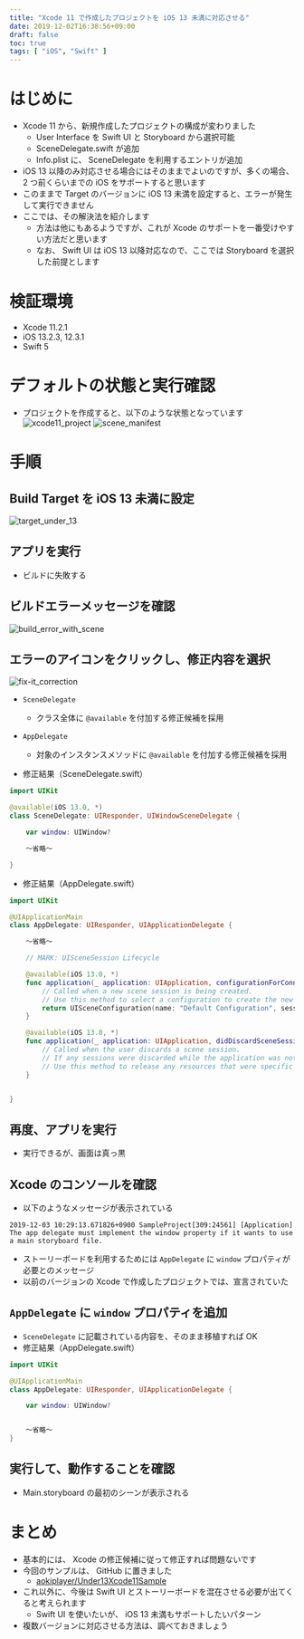 ```yaml
---
title: "Xcode 11 で作成したプロジェクトを iOS 13 未満に対応させる"
date: 2019-12-02T16:38:56+09:00
draft: false
toc: true
tags: [ "iOS", "Swift" ]
---
```


# はじめに
- Xcode 11 から、新規作成したプロジェクトの構成が変わりました
    - User Interface を Swift UI と Storyboard から選択可能
    - SceneDelegate.swift が追加
    - Info.plist に、 SceneDelegate を利用するエントリが追加
- iOS 13 以降のみ対応させる場合にはそのままでよいのですが、多くの場合、 2 つ前くらいまでの iOS をサポートすると思います
- このままで Target のバージョンに iOS 13 未満を設定すると、エラーが発生して実行できません
- ここでは、その解決法を紹介します
    - 方法は他にもあるようですが、これが Xcode のサポートを一番受けやすい方法だと思います
    - なお、 Swift UI は iOS 13 以降対応なので、ここでは Storyboard を選択した前提とします

# 検証環境
- Xcode 11.2.1
- iOS 13.2.3, 12.3.1
- Swift 5

# デフォルトの状態と実行確認
- プロジェクトを作成すると、以下のような状態となっています
    ![xcode11_project](/images/adopt-under-xcode11/xcode11_project.png)
    ![scene_manifest](/images/adopt-under-xcode11/scene_manifest.png)

# 手順
## Build Target を iOS 13 未満に設定
![target_under_13](/images/adopt-under-xcode11/target_under_13.png)

## アプリを実行
- ビルドに失敗する

## ビルドエラーメッセージを確認
![build_error_with_scene](/images/adopt-under-xcode11/build_error_with_scene.png)

## エラーのアイコンをクリックし、修正内容を選択
![fix-it_correction](/images/adopt-under-xcode11/fix-it_correction.png)

- `SceneDelegate`
    - クラス全体に `@available` を付加する修正候補を採用
- `AppDelegate`
    - 対象のインスタンスメソッドに `@available` を付加する修正候補を採用
    
- 修正結果（SceneDelegate.swift）

```swift
import UIKit

@available(iOS 13.0, *)
class SceneDelegate: UIResponder, UIWindowSceneDelegate {

    var window: UIWindow?

    〜省略〜

}
```

- 修正結果（AppDelegate.swift）

```swift
import UIKit

@UIApplicationMain
class AppDelegate: UIResponder, UIApplicationDelegate {

    〜省略〜

    // MARK: UISceneSession Lifecycle

    @available(iOS 13.0, *)
    func application(_ application: UIApplication, configurationForConnecting connectingSceneSession: UISceneSession, options: UIScene.ConnectionOptions) -> UISceneConfiguration {
        // Called when a new scene session is being created.
        // Use this method to select a configuration to create the new scene with.
        return UISceneConfiguration(name: "Default Configuration", sessionRole: connectingSceneSession.role)
    }

    @available(iOS 13.0, *)
    func application(_ application: UIApplication, didDiscardSceneSessions sceneSessions: Set<UISceneSession>) {
        // Called when the user discards a scene session.
        // If any sessions were discarded while the application was not running, this will be called shortly after application:didFinishLaunchingWithOptions.
        // Use this method to release any resources that were specific to the discarded scenes, as they will not return.
    }


}

```

## 再度、アプリを実行
- 実行できるが、画面は真っ黒

## Xcode のコンソールを確認
- 以下のようなメッセージが表示されている

```
2019-12-03 10:29:13.671826+0900 SampleProject[309:24561] [Application] The app delegate must implement the window property if it wants to use a main storyboard file.
```

- ストーリーボードを利用するためには `AppDelegate` に `window` プロパティが必要とのメッセージ
- 以前のバージョンの Xcode で作成したプロジェクトでは、宣言されていた

## `AppDelegate` に `window` プロパティを追加
- `SceneDelegate` に記載されている内容を、そのまま移植すれば OK
- 修正結果（AppDelegate.swift）

```swift
import UIKit

@UIApplicationMain
class AppDelegate: UIResponder, UIApplicationDelegate {

    var window: UIWindow?


    〜省略〜
}
```

## 実行して、動作することを確認
- Main.storyboard の最初のシーンが表示される

# まとめ
- 基本的には、 Xcode の修正候補に従って修正すれば問題ないです
- 今回のサンプルは、 GitHub に置きました
    - [aokiplayer/Under13Xcode11Sample](https://github.com/aokiplayer/Under13Xcode11Sample)
- これ以外に、今後は Swift UI とストーリーボードを混在させる必要が出てくると考えられます
    - Swift UI を使いたいが、 iOS 13 未満もサポートしたいパターン
- 複数バージョンに対応させる方法は、調べておきましょう
